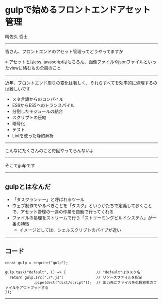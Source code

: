 # gulpで始めるフロントエンドアセット管理

晴佐久 哲士

---

皆さん、フロントエンドのアセット管理ってどうやってますか  

※ アセットとはcss, javascriptはもちろん、画像ファイルやjsonファイルといったviewに絡むもの全般のこと

---

近年、フロントエンド周りの変化は著しく、それらすべてを効率的に処理するのは難しいです

- メタ言語からのコンパイル
- ES6からES5へのトランスパイル
- 分割したモジュールの結合
- スクリプトの圧縮
- 暗号化
- テスト
- Lintを使った静的解析

---

こんなにたくさんのこと毎回やってらんないよ

---

そこでgulpです

---

## gulpとはなんだ

- 「タスクランナー」と呼ばれるツール
- ウェブ制作でやるべきことを「タスク」というかたちで定義しておくことで、アセット管理の一連の作業を自動で行ってくれる
- ファイルの処理をストリームで行う「ストリーミングビルドシステム」が一番の特徴
  - イメージとしては、シェルスクリプトのパイプが近い

---

## コード

``` #!javascript
const gulp = require("gulp");

gulp.task("default", () => {              // "default"はタスク名
  return gulp.src("./*.js")               // リソースファイルを指定
             .pipe(dest("dist/script"));  // 出力先にファイルを処理結果のファイルをアウトプットする
});

```

---
